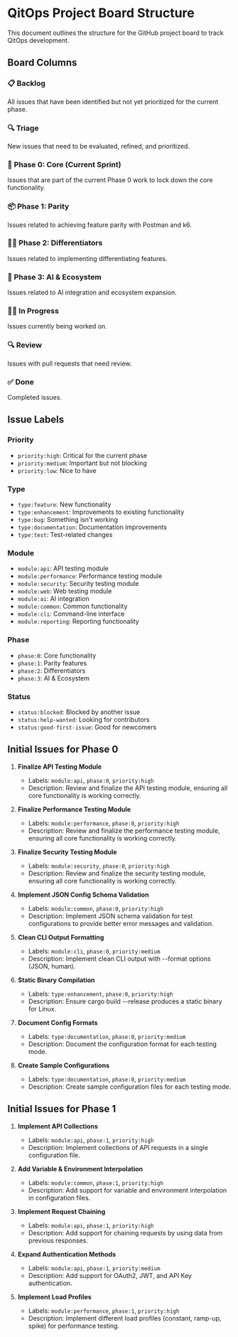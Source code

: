 # QitOps Project Board Structure

This document outlines the structure for the GitHub project board to track QitOps development.

## Board Columns

### 📋 Backlog
All issues that have been identified but not yet prioritized for the current phase.

### 🔍 Triage
New issues that need to be evaluated, refined, and prioritized.

### 🚀 Phase 0: Core (Current Sprint)
Issues that are part of the current Phase 0 work to lock down the core functionality.

### 📦 Phase 1: Parity
Issues related to achieving feature parity with Postman and k6.

### 🧑‍💻 Phase 2: Differentiators
Issues related to implementing differentiating features.

### 🧠 Phase 3: AI & Ecosystem
Issues related to AI integration and ecosystem expansion.

### 👨‍💻 In Progress
Issues currently being worked on.

### 🔍 Review
Issues with pull requests that need review.

### ✅ Done
Completed issues.

## Issue Labels

### Priority
- `priority:high`: Critical for the current phase
- `priority:medium`: Important but not blocking
- `priority:low`: Nice to have

### Type
- `type:feature`: New functionality
- `type:enhancement`: Improvements to existing functionality
- `type:bug`: Something isn't working
- `type:documentation`: Documentation improvements
- `type:test`: Test-related changes

### Module
- `module:api`: API testing module
- `module:performance`: Performance testing module
- `module:security`: Security testing module
- `module:web`: Web testing module
- `module:ai`: AI integration
- `module:common`: Common functionality
- `module:cli`: Command-line interface
- `module:reporting`: Reporting functionality

### Phase
- `phase:0`: Core functionality
- `phase:1`: Parity features
- `phase:2`: Differentiators
- `phase:3`: AI & Ecosystem

### Status
- `status:blocked`: Blocked by another issue
- `status:help-wanted`: Looking for contributors
- `status:good-first-issue`: Good for newcomers

## Initial Issues for Phase 0

1. **Finalize API Testing Module**
   - Labels: `module:api`, `phase:0`, `priority:high`
   - Description: Review and finalize the API testing module, ensuring all core functionality is working correctly.

2. **Finalize Performance Testing Module**
   - Labels: `module:performance`, `phase:0`, `priority:high`
   - Description: Review and finalize the performance testing module, ensuring all core functionality is working correctly.

3. **Finalize Security Testing Module**
   - Labels: `module:security`, `phase:0`, `priority:high`
   - Description: Review and finalize the security testing module, ensuring all core functionality is working correctly.

4. **Implement JSON Config Schema Validation**
   - Labels: `module:common`, `phase:0`, `priority:high`
   - Description: Implement JSON schema validation for test configurations to provide better error messages and validation.

5. **Clean CLI Output Formatting**
   - Labels: `module:cli`, `phase:0`, `priority:medium`
   - Description: Implement clean CLI output with --format options (JSON, human).

6. **Static Binary Compilation**
   - Labels: `type:enhancement`, `phase:0`, `priority:high`
   - Description: Ensure cargo build --release produces a static binary for Linux.

7. **Document Config Formats**
   - Labels: `type:documentation`, `phase:0`, `priority:medium`
   - Description: Document the configuration format for each testing mode.

8. **Create Sample Configurations**
   - Labels: `type:documentation`, `phase:0`, `priority:medium`
   - Description: Create sample configuration files for each testing mode.

## Initial Issues for Phase 1

1. **Implement API Collections**
   - Labels: `module:api`, `phase:1`, `priority:high`
   - Description: Implement collections of API requests in a single configuration file.

2. **Add Variable & Environment Interpolation**
   - Labels: `module:common`, `phase:1`, `priority:high`
   - Description: Add support for variable and environment interpolation in configuration files.

3. **Implement Request Chaining**
   - Labels: `module:api`, `phase:1`, `priority:high`
   - Description: Add support for chaining requests by using data from previous responses.

4. **Expand Authentication Methods**
   - Labels: `module:api`, `phase:1`, `priority:medium`
   - Description: Add support for OAuth2, JWT, and API Key authentication.

5. **Implement Load Profiles**
   - Labels: `module:performance`, `phase:1`, `priority:high`
   - Description: Implement different load profiles (constant, ramp-up, spike) for performance testing.
